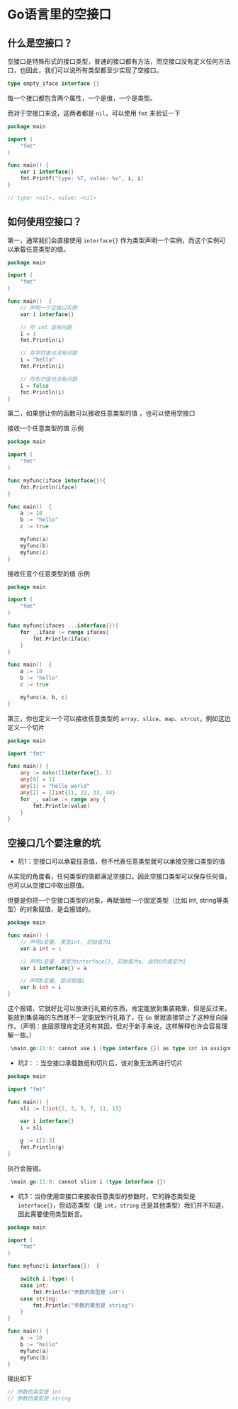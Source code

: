 # Go语言里的空接口

## 什么是空接口？

空接口是特殊形式的接口类型，普通的接口都有方法，而空接口没有定义任何方法口，也因此，我们可以说所有类型都至少实现了空接口。

```go
type empty_iface interface {}
```

每一个接口都包含两个属性，一个是值，一个是类型。

而对于空接口来说，这两者都是 `nil`，可以使用 `fmt` 来验证一下

```go
package main

import (
    "fmt"
)

func main() {
    var i interface{}
    fmt.Printf("type: %T, value: %v", i, i)
}

// type: <nil>, value: <nil>
```

## 如何使用空接口？

第一，通常我们会直接使用 `interface{}` 作为类型声明一个实例，而这个实例可以承载任意类型的值。

```go
package main

import (
    "fmt"
)

func main()  {
    // 声明一个空接口实例
    var i interface{}

    // 存 int 没有问题
    i = 1
    fmt.Println(i)

    // 存字符串也没有问题
    i = "hello"
    fmt.Println(i)

    // 存布尔值也没有问题
    i = false
    fmt.Println(i)
}
```

第二，如果想让你的函数可以接收任意类型的值 ，也可以使用空接口

接收一个任意类型的值 示例

```go
package main

import (
    "fmt"
)

func myfunc(iface interface{}){
    fmt.Println(iface)
}

func main()  {
    a := 10
    b := "hello"
    c := true

    myfunc(a)
    myfunc(b)
    myfunc(c)
}
```

接收任意个任意类型的值 示例

```go
package main

import (
    "fmt"
)

func myfunc(ifaces ...interface{}){
    for _,iface := range ifaces{
        fmt.Println(iface)
    }
}

func main()  {
    a := 10
    b := "hello"
    c := true

    myfunc(a, b, c)
}
```

第三，你也定义一个可以接收任意类型的 `array`、`slice`、`map`、`strcut`，例如这边定义一个切片

```go
package main

import "fmt"

func main() {
    any := make([]interface{}, 5)
    any[0] = 11
    any[1] = "hello world"
    any[2] = []int{11, 22, 33, 44}
    for _, value := range any {
        fmt.Println(value)
    }
}
```

## 空接口几个要注意的坑

- 坑1：空接口可以承载任意值，但不代表任意类型就可以承接空接口类型的值

从实现的角度看，任何类型的值都满足空接口。因此空接口类型可以保存任何值，也可以从空接口中取出原值。

但要是你把一个空接口类型的对象，再赋值给一个固定类型（比如 int, string等类型）的对象赋值，是会报错的。

```go
package main

func main() {
    // 声明a变量, 类型int, 初始值为1
    var a int = 1

    // 声明i变量, 类型为interface{}, 初始值为a, 此时i的值变为1
    var i interface{} = a

    // 声明b变量, 尝试赋值i
    var b int = i
}
```

这个报错，它就好比可以放进行礼箱的东西，肯定能放到集装箱里，但是反过来，能放到集装箱的东西就不一定能放到行礼箱了，在 `Go` 里就直接禁止了这种反向操作。（声明：底层原理肯定还另有其因，但对于新手来说，这样解释也许会容易理解一些。）

```go
.\main.go:11:6: cannot use i (type interface {}) as type int in assignment: need type assertion
```

- 坑2：：当空接口承载数组和切片后，该对象无法再进行切片

```go
package main

import "fmt"

func main() {
    sli := []int{2, 3, 5, 7, 11, 13}

    var i interface{}
    i = sli

    g := i[1:3]
    fmt.Println(g)
}
```

执行会报错。

```go
.\main.go:11:8: cannot slice i (type interface {})
```

- 坑3：当你使用空接口来接收任意类型的参数时，它的静态类型是 `interface{}`，但动态类型（是 `int`，`string` 还是其他类型）我们并不知道，因此需要使用类型断言。

```go
package main

import (
    "fmt"
)

func myfunc(i interface{})  {

    switch i.(type) {
    case int:
        fmt.Println("参数的类型是 int")
    case string:
        fmt.Println("参数的类型是 string")
    }
}

func main() {
    a := 10
    b := "hello"
    myfunc(a)
    myfunc(b)
}
```

输出如下

```go
// 参数的类型是 int
// 参数的类型是 string
```